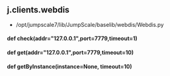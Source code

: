 ## j.clients.webdis

- /opt/jumpscale7/lib/JumpScale/baselib/webdis/Webdis.py

    

#### def check(addr="127.0.0.1",port=7779,timeout=1) 

    

#### def get(addr="127.0.0.1",port=7779,timeout=10) 

    

#### def getByInstance(instance=None, timeout=10) 

    

